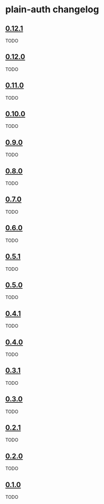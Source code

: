# plain-auth changelog

## [0.12.1](https://github.com/dropseed/plain/releases/tag/plain-auth@0.12.1)

TODO

## [0.12.0](https://github.com/dropseed/plain/releases/tag/plain-auth@0.12.0)

TODO

## [0.11.0](https://github.com/dropseed/plain/releases/tag/plain-auth@0.11.0)

TODO

## [0.10.0](https://github.com/dropseed/plain/releases/tag/plain-auth@0.10.0)

TODO

## [0.9.0](https://github.com/dropseed/plain/releases/tag/plain-auth@0.9.0)

TODO

## [0.8.0](https://github.com/dropseed/plain/releases/tag/plain-auth@0.8.0)

TODO

## [0.7.0](https://github.com/dropseed/plain/releases/tag/plain-auth@0.7.0)

TODO

## [0.6.0](https://github.com/dropseed/plain/releases/tag/plain-auth@0.6.0)

TODO

## [0.5.1](https://github.com/dropseed/plain/releases/tag/plain-auth@0.5.1)

TODO

## [0.5.0](https://github.com/dropseed/plain/releases/tag/plain-auth@0.5.0)

TODO

## [0.4.1](https://github.com/dropseed/plain/releases/tag/plain-auth@0.4.1)

TODO

## [0.4.0](https://github.com/dropseed/plain/releases/tag/plain-auth@0.4.0)

TODO

## [0.3.1](https://github.com/dropseed/plain/releases/tag/plain-auth@0.3.1)

TODO

## [0.3.0](https://github.com/dropseed/plain/releases/tag/plain-auth@0.3.0)

TODO

## [0.2.1](https://github.com/dropseed/plain/releases/tag/plain-auth@0.2.1)

TODO

## [0.2.0](https://github.com/dropseed/plain/releases/tag/plain-auth@0.2.0)

TODO

## [0.1.0](https://github.com/dropseed/plain/releases/tag/plain-auth@0.1.0)

TODO
